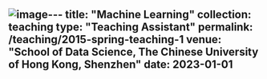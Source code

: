 ![image](https://github.com/WU-Dongze/WU-Dongze.github.io/assets/122210428/13ba24de-10f5-43ca-9c33-1f5c1eada5b2)---
title: "Machine Learning"
collection: teaching
type: "Teaching Assistant"
permalink: /teaching/2015-spring-teaching-1
venue: "School of Data Science, The Chinese University of Hong Kong, Shenzhen"
date: 2023-01-01
---



